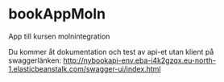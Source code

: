# bookAppMoln
App till kursen molnintegration

Du kommer åt dokumentation och test av api-et utan klient på swaggerlänken:
http://nybookapi-env.eba-i4k2gzqx.eu-north-1.elasticbeanstalk.com/swagger-ui/index.html
